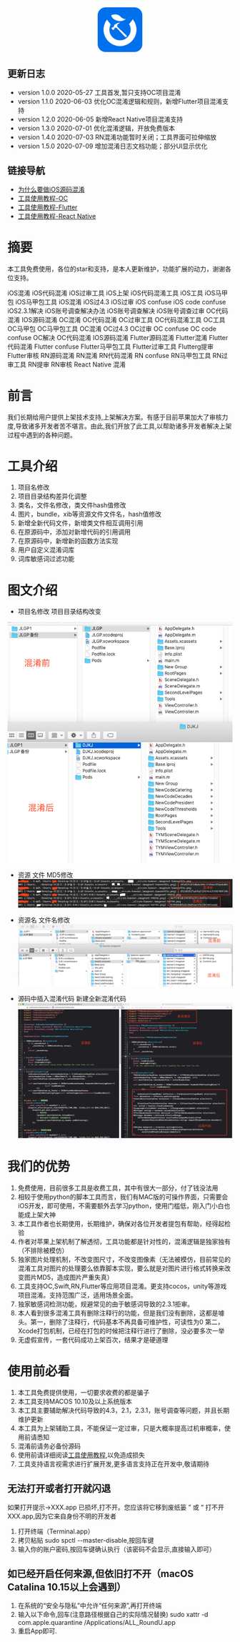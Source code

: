 
<div align="center">
<img width="100" height="100" src="resources/icon.png" alt="icon.png"/>
</p>
</div>

## 更新日志
* version 1.0.0  2020-05-27  工具首发,暂只支持OC项目混淆
* version 1.1.0  2020-06-03  优化OC混淆逻辑和规则，新增Flutter项目混淆支持
* version 1.2.0  2020-06-05  新增React Native项目混淆支持
* version 1.3.0  2020-07-01  优化混淆逻辑，开放免费版本
* version 1.4.0  2020-07-03  RN混淆功能暂时关闭；工具界面可拉伸缩放
* version 1.5.0  2020-07-09  增加混淆日志文档功能；部分UI显示优化

## 链接导航
* [为什么要做iOS源码混淆](https://shimo.im/docs/j9kvvykc33RDRr8w/)
* [工具使用教程-OC](https://shimo.im/docs/XwD9XVvp6CK9Gj9v/)
* [工具使用教程-Flutter](https://shimo.im/docs/68xDRkVxPdgQJvVG/)
* [工具使用教程-React Native](https://shimo.im/docs/TdGyDR9XCP8XDvH8/)

# 摘要
本工具免费使用，各位的star和支持，是本人更新维护，功能扩展的动力，谢谢各位支持。

iOS混淆 iOS代码混淆 iOS过审工具 iOS上架 iOS代码混淆工具 iOS工具 iOS马甲包 iOS马甲包工具 iOS混淆 iOS过4.3 iOS过审 iOS confuse iOS code confuse iOS2.3.1解决 iOS账号调查解决办法 iOS账号调查解决 iOS账号调查过审 OC代码混淆 IOS源码混淆 OC混淆 OC代码混淆 OC过审工具 OC代码混淆工具 OC工具 OC马甲包 OC马甲包工具 OC混淆 OC过4.3 OC过审 OC confuse OC code confuse OC解决  OC代码混淆 IOS源码混淆 Flutter源码混淆 Flutter混淆  Flutter代码混淆  Flutter confuse  Flutter马甲包工具  Flutter过审工具 Flutterg提审 Flutter审核 RN源码混淆 RN混淆  RN代码混淆  RN confuse  RN马甲包工具  RN过审工具 RN提审 RN审核  React Native 混淆

# 前言
我们长期给用户提供上架技术支持,上架解决方案。有感于目前苹果加大了审核力度,导致诸多开发者苦不堪言。由此,我们开放了此工具,以帮助诸多开发者解决上架过程中遇到的各种问题。

# 工具介绍
1. 项目名修改
2. 项目目录结构差异化调整
3. 类名，文件名修改，类文件hash值修改
4. 图片，bundle，xib等资源文件文件名，hash值修改
5. 新增全新代码文件，新增类文件相互调用引用
6. 在原源码中，添加对新增代码的引用调用
7. 在原源码中，新增新的函数方法实现
8. 用户自定义混淆词库
9. 词库敏感词过滤功能
    
# 图文介绍
* 项目名修改  项目目录结构改变 

![](resources/djkj3.png)

* 资源  文件 MD5修改
![](resources/djkj2.png)

* 资源名  文件名修改
![](resources/djkj1.png)

* 源码中插入混淆代码  新建全新混淆代码
![](resources/djkj4.png)




# 我们的优势
1. 免费使用，目前很多工具是收费工具，其中有很大一部分，付了钱没法用
2. 相较于使用python的脚本工具而言，我们有MAC版的可操作界面，只需要会iOS开发，即可使用，不需要额外去学习python，使用门槛低，刚入门小白也能成上架大神
3. 本工具作者也长期使用，长期维护，确保对各位开发者提包有帮助，经得起检验
4. 作者对苹果上架机制了解透彻，工具功能都是针对性的，混淆逻辑是独家独有（不排除被模仿）
5. 独家图片处理机制，不改变图尺寸，不改变图像素（无法被模仿，目前常见的混淆工具对图片的处理要么依靠脚本实现，要么就是对图片进行格式转换来改变图片MD5，造成图片严重失真）
6. 工具支持OC,Swift,RN,Flutter等应用项目混淆。更支持cocos，unity等游戏项目混淆。支持范围广泛，适用场景全面。
7. 独家敏感词检测功能，规避常见的由于敏感词导致的2.3.1拒审。
8. 本人看到很多混淆工具有删除注释行的功能，但是我们没有删除，这都是噱头。第一，删除了注释行，代码基本不再具备可维护性，可读性为0  第二，Xcode打包机制，已经在打包的时候把注释行进行了删除，没必要多次一举
9. 无虚假宣传，一套代码成功上架百次，结果才是硬道理

# 使用前必看
1. 本工具免费提供使用，一切要求收费的都是骗子
2. 本工具支持MACOS 10.10及以上系统版本
3. 本工具主要辅助解决代码导致的4.3，2.1，2.3.1，账号调查等问题，并且长期维护更新
4. 本工具为上架辅助工具，不能保证一定过审，只是大概率提高过机审概率，使用前请悉知
5. 混淆前请务必备份源码
6. 使用前请详细阅读[工具使用教程](https://shimo.im/docs/9VdKGkWqP36Tr3GX/read),以免造成损失
7. 工具支持语言视需求进行扩展开发,更多语言支持正在开发中,敬请期待


## 无法打开或者打开就闪退
如果打开提示->XXX.app 已损坏,打不开。您应该将它移到废纸篓 ” 或 “ 打不开 XXX.app,因为它来自身份不明的开发者
1. 打开终端（Terminal.app）
2. 拷贝粘贴 sudo spctl --master-disable,按回车键
3. 输入你的账户密码,按回车键确认执行（该密码不会显示,直接输入即可）

## 如已经开启任何来源,但依旧打不开（macOS Catalina 10.15以上会遇到）
1. 在系统的“安全与隐私”中允许“任何来源”,再打开终端
2. 输入以下命令,回车(注意路径根据自己的实际情况替换)
sudo xattr -d com.apple.quarantine /Applications/ALL_RoundU.app
1. 重启App即可.










